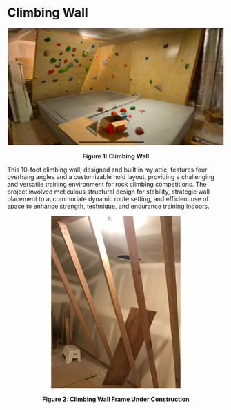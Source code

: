 # Climbing Wall
<div align="center">
  <img src="https://raw.githubusercontent.com/zgreenberg02/ClimbingWall/master/Images/ClimbingWall.jpg" alt="Climbing Wall" width="500">
  <p><b>Figure 1: Climbing Wall</b></p>
</div>

This 10-foot climbing wall, designed and built in my attic, features four overhang angles and a customizable hold layout, providing a challenging and versatile training environment for rock climbing competitions. The project involved meticulous structural design for stability, strategic wall placement to accommodate dynamic route setting, and efficient use of space to enhance strength, technique, and endurance training indoors.
<br />

<div align="center">
  <img src="https://raw.githubusercontent.com/zgreenberg02/ClimbingWall/master/Images/ClimbingWallFrame.jpg" alt="Climbing Wall Frame" height="400">
  <p><b>Figure 2: Climbing Wall Frame Under Construction</b></p>
</div>

